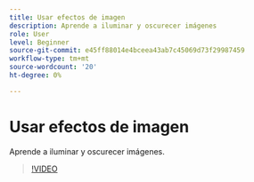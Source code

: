 ```yaml
---
title: Usar efectos de imagen
description: Aprende a iluminar y oscurecer imágenes
role: User
level: Beginner
source-git-commit: e45ff88014e4bceea43ab7c45069d73f29987459
workflow-type: tm+mt
source-wordcount: '20'
ht-degree: 0%

---
```


# Usar efectos de imagen

Aprende a iluminar y oscurecer imágenes.

>[!VIDEO](https://video.tv.adobe.com/v/3420223?quality=12&learn=on&hidetitle=true)
